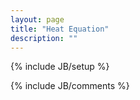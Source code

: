 ```yaml
---
layout: page
title: "Heat Equation"
description: ""
---
```

{% include JB/setup %}






{% include JB/comments %}